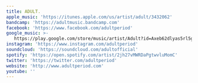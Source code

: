 ```yaml
---
title: ADULT.
apple_music: 'https://itunes.apple.com/us/artist/adult/3432062'
bandcamp: 'https://adultmusic.bandcamp.com'
facebook: 'https://www.facebook.com/adultperiod'
google_music: >-
   https://play.google.com/store/music/artist/Adult?id=Axeb62dlyas5rl5g3gtgvgcmkve
instagram: 'https://www.instagram.com/adultperiod'
soundcloud: 'https://soundcloud.com/adultofficial'
spotify: 'https://open.spotify.com/artist/2jh27vMWRDaPgtwvluMomC'
twitter: 'https://twitter.com/adultperiod'
website: 'http://www.adultperiod.com'
youtube: ''
---
```

